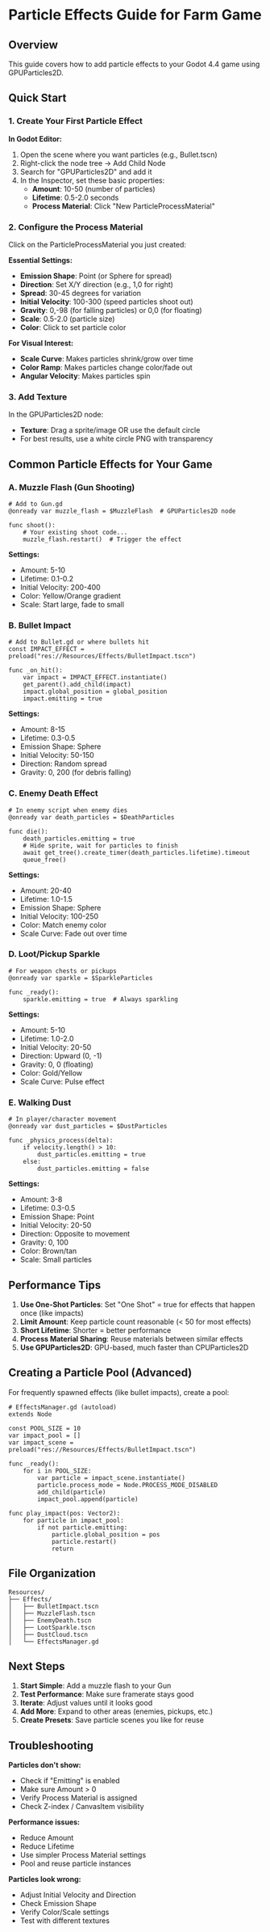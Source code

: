 # Particle Effects Guide for Farm Game

## Overview
This guide covers how to add particle effects to your Godot 4.4 game using GPUParticles2D.

## Quick Start

### 1. Create Your First Particle Effect

**In Godot Editor:**
1. Open the scene where you want particles (e.g., Bullet.tscn)
2. Right-click the node tree → Add Child Node
3. Search for "GPUParticles2D" and add it
4. In the Inspector, set these basic properties:
   - **Amount**: 10-50 (number of particles)
   - **Lifetime**: 0.5-2.0 seconds
   - **Process Material**: Click "New ParticleProcessMaterial"

### 2. Configure the Process Material

Click on the ParticleProcessMaterial you just created:

**Essential Settings:**
- **Emission Shape**: Point (or Sphere for spread)
- **Direction**: Set X/Y direction (e.g., 1,0 for right)
- **Spread**: 30-45 degrees for variation
- **Initial Velocity**: 100-300 (speed particles shoot out)
- **Gravity**: 0,-98 (for falling particles) or 0,0 (for floating)
- **Scale**: 0.5-2.0 (particle size)
- **Color**: Click to set particle color

**For Visual Interest:**
- **Scale Curve**: Makes particles shrink/grow over time
- **Color Ramp**: Makes particles change color/fade out
- **Angular Velocity**: Makes particles spin

### 3. Add Texture

In the GPUParticles2D node:
- **Texture**: Drag a sprite/image OR use the default circle
- For best results, use a white circle PNG with transparency

## Common Particle Effects for Your Game

### A. Muzzle Flash (Gun Shooting)
```gdscript
# Add to Gun.gd
@onready var muzzle_flash = $MuzzleFlash  # GPUParticles2D node

func shoot():
    # Your existing shoot code...
    muzzle_flash.restart()  # Trigger the effect
```

**Settings:**
- Amount: 5-10
- Lifetime: 0.1-0.2
- Initial Velocity: 200-400
- Color: Yellow/Orange gradient
- Scale: Start large, fade to small

### B. Bullet Impact
```gdscript
# Add to Bullet.gd or where bullets hit
const IMPACT_EFFECT = preload("res://Resources/Effects/BulletImpact.tscn")

func _on_hit():
    var impact = IMPACT_EFFECT.instantiate()
    get_parent().add_child(impact)
    impact.global_position = global_position
    impact.emitting = true
```

**Settings:**
- Amount: 8-15
- Lifetime: 0.3-0.5
- Emission Shape: Sphere
- Initial Velocity: 50-150
- Direction: Random spread
- Gravity: 0, 200 (for debris falling)

### C. Enemy Death Effect
```gdscript
# In enemy script when enemy dies
@onready var death_particles = $DeathParticles

func die():
    death_particles.emitting = true
    # Hide sprite, wait for particles to finish
    await get_tree().create_timer(death_particles.lifetime).timeout
    queue_free()
```

**Settings:**
- Amount: 20-40
- Lifetime: 1.0-1.5
- Emission Shape: Sphere
- Initial Velocity: 100-250
- Color: Match enemy color
- Scale Curve: Fade out over time

### D. Loot/Pickup Sparkle
```gdscript
# For weapon chests or pickups
@onready var sparkle = $SparkleParticles

func _ready():
    sparkle.emitting = true  # Always sparkling
```

**Settings:**
- Amount: 5-10
- Lifetime: 1.0-2.0
- Initial Velocity: 20-50
- Direction: Upward (0, -1)
- Gravity: 0, 0 (floating)
- Color: Gold/Yellow
- Scale Curve: Pulse effect

### E. Walking Dust
```gdscript
# In player/character movement
@onready var dust_particles = $DustParticles

func _physics_process(delta):
    if velocity.length() > 10:
        dust_particles.emitting = true
    else:
        dust_particles.emitting = false
```

**Settings:**
- Amount: 3-8
- Lifetime: 0.3-0.5
- Emission Shape: Point
- Initial Velocity: 20-50
- Direction: Opposite to movement
- Gravity: 0, 100
- Color: Brown/tan
- Scale: Small particles

## Performance Tips

1. **Use One-Shot Particles**: Set "One Shot" = true for effects that happen once (like impacts)
2. **Limit Amount**: Keep particle count reasonable (< 50 for most effects)
3. **Short Lifetime**: Shorter = better performance
4. **Process Material Sharing**: Reuse materials between similar effects
5. **Use GPUParticles2D**: GPU-based, much faster than CPUParticles2D

## Creating a Particle Pool (Advanced)

For frequently spawned effects (like bullet impacts), create a pool:

```gdscript
# EffectsManager.gd (autoload)
extends Node

const POOL_SIZE = 10
var impact_pool = []
var impact_scene = preload("res://Resources/Effects/BulletImpact.tscn")

func _ready():
    for i in POOL_SIZE:
        var particle = impact_scene.instantiate()
        particle.process_mode = Node.PROCESS_MODE_DISABLED
        add_child(particle)
        impact_pool.append(particle)

func play_impact(pos: Vector2):
    for particle in impact_pool:
        if not particle.emitting:
            particle.global_position = pos
            particle.restart()
            return
```

## File Organization

```
Resources/
├── Effects/
│   ├── BulletImpact.tscn
│   ├── MuzzleFlash.tscn
│   ├── EnemyDeath.tscn
│   ├── LootSparkle.tscn
│   ├── DustCloud.tscn
│   └── EffectsManager.gd
```

## Next Steps

1. **Start Simple**: Add a muzzle flash to your Gun
2. **Test Performance**: Make sure framerate stays good
3. **Iterate**: Adjust values until it looks good
4. **Add More**: Expand to other areas (enemies, pickups, etc.)
5. **Create Presets**: Save particle scenes you like for reuse

## Troubleshooting

**Particles don't show:**
- Check if "Emitting" is enabled
- Make sure Amount > 0
- Verify Process Material is assigned
- Check Z-index / CanvasItem visibility

**Performance issues:**
- Reduce Amount
- Reduce Lifetime
- Use simpler Process Material settings
- Pool and reuse particle instances

**Particles look wrong:**
- Adjust Initial Velocity and Direction
- Check Emission Shape
- Verify Color/Scale settings
- Test with different textures
